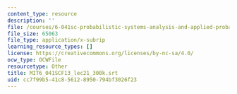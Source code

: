 ```yaml
---
content_type: resource
description: ''
file: /courses/6-041sc-probabilistic-systems-analysis-and-applied-probability-fall-2013/cc7f99b541c856128950794bf3026f23_MIT6_041SCF13_lec21_300k.vtt
file_size: 65063
file_type: application/x-subrip
learning_resource_types: []
license: https://creativecommons.org/licenses/by-nc-sa/4.0/
ocw_type: OCWFile
resourcetype: Other
title: MIT6_041SCF13_lec21_300k.srt
uid: cc7f99b5-41c8-5612-8950-794bf3026f23
---
```

